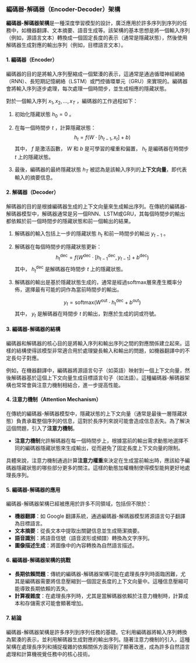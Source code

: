### 編碼器-解碼器（Encoder-Decoder）架構

**編碼器-解碼器架構**是一種深度學習模型的設計，廣泛應用於許多序列到序列的任務中，如機器翻譯、文本摘要、語音生成等。該架構的基本思想是將一個輸入序列（例如，源語言文本）轉換成一個固定長度的表示（通常是隱藏狀態），然後使用解碼器生成對應的輸出序列（例如，目標語言文本）。

#### 1. 編碼器（Encoder）

編碼器的目的是將輸入序列壓縮成一個緊湊的表示，這通常是通過循環神經網絡（RNN）、長短期記憶網絡（LSTM）或門控循環單元（GRU）來實現的。編碼器會將輸入序列逐步處理，每次處理一個時間步，並生成相應的隱藏狀態。

對於一個輸入序列  $`x_1, x_2, \dots, x_T`$ ，編碼器的工作過程如下：

1. 初始化隱藏狀態  $`h_0 = 0`$ 。
2. 在每一個時間步  $`t`$ ，計算隱藏狀態：
   $$h_t = f(W \cdot [h_{t-1}, x_t] + b)$$
   其中， $`f`$  是激活函數， $`W`$  和  $`b`$  是可學習的權重和偏置， $`h_t`$  是編碼器在時間步  $`t`$  上的隱藏狀態。

3. 最後，編碼器的最終隱藏狀態  $`h_T`$  被認為是該輸入序列的**上下文向量**，即代表輸入的摘要信息。

#### 2. 解碼器（Decoder）

解碼器的目的是根據編碼器生成的上下文向量來生成輸出序列。在傳統的編碼器-解碼器模型中，解碼器通常是另一個RNN、LSTM或GRU，其每個時間步的輸出都依賴於前一個時間步的隱藏狀態和前一個輸出的結果。

1. 解碼器的輸入包括上一步的隱藏狀態  $`h_t`$  和前一時間步的輸出  $`y_{t-1}`$ 。
2. 解碼器在每個時間步的隱藏狀態更新：
   $$h_t^{\text{dec}} = f(W^{\text{dec}} \cdot [h_{t-1}^{\text{dec}}, y_{t-1}] + b^{\text{dec}})$$
   其中， $`h_t^{\text{dec}}`$  是解碼器在時間步  $`t`$  上的隱藏狀態。

3. 解碼器的輸出是基於隱藏狀態生成的，通常是經過softmax層來產生概率分佈，選擇最有可能的詞作為當前時間步的輸出。

   $$y_t = \text{softmax}(W^{\text{out}} \cdot h_t^{\text{dec}} + b^{\text{out}})$$
   其中， $`y_t`$  是解碼器在時間步  $`t`$  的輸出，對應於生成的詞或符號。

#### 3. 編碼器-解碼器的結構

編碼器和解碼器的核心目的是將輸入序列和輸出序列之間的對應關係建立起來。這樣的結構使得該模型非常適合用於處理變長輸入和輸出的問題，如機器翻譯中的不定長句子對應。

例如，在機器翻譯中，編碼器將源語言句子（如英語）映射到一個上下文向量，然後解碼器基於這個上下文向量生成目標語言句子（如法語）。這種編碼器-解碼器架構也常常會與注意力機制相結合，進一步提高性能。

#### 4. 注意力機制（Attention Mechanism）

在傳統的編碼器-解碼器模型中，隱藏狀態的上下文向量（通常是最後一層隱藏狀態）負責承載整個序列的信息，這對於長序列來說可能會造成信息丟失。為了解決這個問題，引入了**注意力機制**。

- **注意力機制**允許解碼器在每一個時間步上，根據當前的輸出需求動態地選擇不同的編碼器隱藏狀態來生成輸出，從而避免了固定長度上下文向量的限制。

具體來說，注意力機制通過計算**注意力權重**來決定在生成當前輸出時，應該給予編碼器隱藏狀態的哪些部分更多的關注。這樣的動態加權機制使得模型能夠更好地處理長序列。

#### 5. 編碼器-解碼器的應用

編碼器-解碼器架構已經被應用於許多不同領域，包括但不限於：

- **機器翻譯**：如 Google 翻譯系統，通過編碼器-解碼器模型將源語言句子翻譯為目標語言。
- **文本摘要**：從長文本中提取出關鍵信息並生成簡潔摘要。
- **語音識別**：將語音信號（語音波形或頻譜）轉換為文字序列。
- **圖像描述生成**：將圖像中的內容轉換為自然語言描述。

#### 6. 編碼器-解碼器架構的挑戰

- **長期依賴問題**：傳統的編碼器-解碼器架構可能在處理長序列時面臨困難，尤其是編碼器需要將信息壓縮到一個固定長度的上下文向量中。這種信息壓縮可能導致長期依賴的丟失。
- **計算複雜度**：在處理長序列時，尤其是當解碼器依賴於注意力機制時，計算成本和存儲需求可能會顯著增加。

#### 7. 結論

編碼器-解碼器架構是許多序列到序列任務的基礎。它利用編碼器將輸入序列轉換為緊湊的表示，並利用解碼器生成對應的輸出序列。隨著注意力機制的引入，這種架構在處理長序列和捕捉複雜的依賴關係方面得到了顯著改進，成為許多自然語言處理和計算機視覺任務中的核心技術。